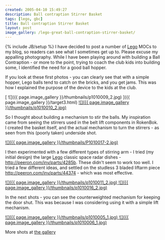```yaml
---
created: 2005-04-10 15:49:27
description: Ball contraption Stirrer Basket
tags: [lego, gbc]
title: Ball contraption Stirrer Basket
layout: post
image_gallery: /lego-great-ball-contraption-stirrer-basket/
---
```

{% include JB/setup %}
I have decided to post a number of [Lego](Lego "The best known construction toy") MOCs to my blog, so readers can see what I sometimes get up to. Please excuse my appalling photography. While I have been playing around with building a Ball Contraption - or more to the point, trying to coach the club kids into building some, I identified the need for a good ball hopper.

If you look at these first photos - you can clearly see that with a simple hopper, Lego balls tend to catch on the bricks, and you get jams. This was how I explained the purpose of the device to the kids at the club.

[ ![]({{ page.image_gallery }}/thumbnails/p1010009_2.jpg) ]({{ page.image_gallery }}/target3.html)
<a href="{{ page.image_gallery }}/target4.html"> ![]({{ page.image_gallery }}/thumbnails/p1010010_2.jpg) </a>

So I thought about building a mechanism to stir the balls. My inspiration came from seeing the stirrers used in the belt lift components in RokenBok. I created the basket itself, and the actual mechanism to turn the stirrers - as seen from this (poorly taken) underside shot.

<a href="{{ page.image_gallery }}/target7.html">
    ![]({{ page.image_gallery }}/thumbnails/P1010017-2.jpg)
</a>

I then experimented with a few different types of stirring arm - I tried (my initial design) the large [Lego](Lego "The best known construction toy") classic space radar dishes - <http://peeron.com/inv/parts/4285b>. These didn't seem to work too well. I tried a few different ideas, and settled on the studless 3 bladed liftarm piece <http://peeron.com/inv/parts/44374> - which was most effective.

<a href="{{ page.image_gallery }}/target5.html">
    ![]({{ page.image_gallery }}/thumbnails/p1010011_2.jpg)
</a>
<a href="{{ page.image_gallery }}/target6.html">
   ![]({{ page.image_gallery }}/thumbnails/p1010016_2.jpg)
</a>

In the next shots - you can see the counterweighted mechanism for keeping the door shut. This was because I was considering using it with a simple lift mechanism.

<a href="{{ page.image_gallery }}/target0.html">
   ![]({{ page.image_gallery }}/thumbnails/p1010005_1.jpg)
</a>
<a href="{{ page.image_gallery }}/target1.html">
   ![]({{ page.image_gallery }}/thumbnails/p1010006_1.jpg)
</a>

More shots at <a href="{{ page.image_gallery }}/index.html">the gallery</a>

